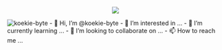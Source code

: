 <p align="center">
<img src="https://readme-typing-svg.herokuapp.com?font=Fira+Code&size=27&duration=3000&pause=999&color=F37182CD&center=true&width=435&lines=robin+koek+%7C;Web+developer"> </p>
</p>
<img src="https://komarev.com/ghpvc/?username=koekie-byte&label=Visitors&color=1ad90d&style=flat" alt="koekie-byte"/>
- 👋 Hi, I’m @koekie-byte
- 👀 I’m interested in ...
- 🌱 I’m currently learning ...
- 💞️ I’m looking to collaborate on ...
- 📫 How to reach me ...

<!---
koekie-byte/koekie-byte is a ✨ special ✨ repository because its `README.md` (this file) appears on your GitHub profile.
You can click the Preview link to take a look at your changes.
--->
